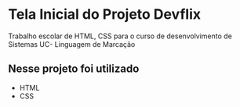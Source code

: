 # Tela Inicial do Projeto Devflix
Trabalho escolar de HTML, CSS para o curso de desenvolvimento de Sistemas UC- Linguagem de Marcação
## Nesse projeto foi utilizado
* HTML
* CSS
